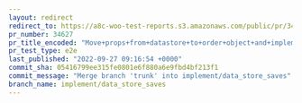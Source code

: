 ```yaml
---
layout: redirect
redirect_to: https://a8c-woo-test-reports.s3.amazonaws.com/public/pr/34627/e2e/index.html
pr_number: 34627
pr_title_encoded: "Move+props+from+datastore+to+order+object+and+implement+%24save+params+for+DataStore"
pr_test_type: e2e
last_published: "2022-09-27 09:16:54 +0000"
commit_sha: 05416799ee315fe0801e6f880a6e9fbd4bf213f1
commit_message: "Merge branch 'trunk' into implement/data_store_saves"
branch_name: implement/data_store_saves
---
```

